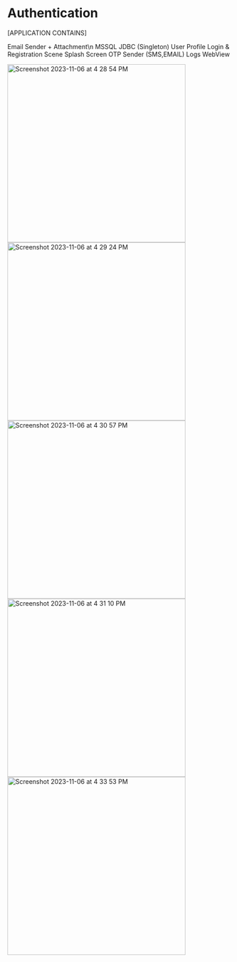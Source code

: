 # Authentication

[APPLICATION CONTAINS]

Email Sender + Attachment\n
MSSQL JDBC (Singleton)
User Profile
Login & Registration Scene
Splash Screen
OTP Sender (SMS,EMAIL)
Logs
WebView


<img width="400" height="400"  alt="Screenshot 2023-11-06 at 4 28 54 PM" src="https://github.com/MuhammadBilalEllahi/Authentication/assets/67937279/456fce3e-abfc-474f-8f8a-c3d36d453037">

<img width="400" height="400" alt="Screenshot 2023-11-06 at 4 29 24 PM" src="https://github.com/MuhammadBilalEllahi/Authentication/assets/67937279/9f0558a7-b3a9-4401-b550-a7d23bf58dcf">
<img width="400" height="400" alt="Screenshot 2023-11-06 at 4 30 57 PM" src="https://github.com/MuhammadBilalEllahi/Authentication/assets/67937279/61705ec9-19c1-4659-9e5e-9a25b9c291bf">
<img width="400" height="400" alt="Screenshot 2023-11-06 at 4 31 10 PM" src="https://github.com/MuhammadBilalEllahi/Authentication/assets/67937279/8d56e437-a94a-4fcd-b75d-bdfff646c7b6">
<img width="400" height="400" alt="Screenshot 2023-11-06 at 4 33 53 PM" src="https://github.com/MuhammadBilalEllahi/Authentication/assets/67937279/a752e2fc-bf5a-4197-a394-1dd537ce56fb">
